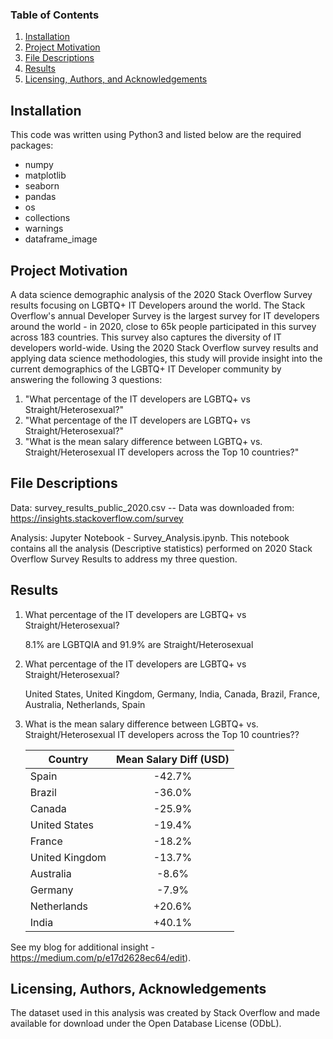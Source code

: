 ### Table of Contents

1. [Installation](#installation)
2. [Project Motivation](#motivation)
3. [File Descriptions](#files)
4. [Results](#results)
5. [Licensing, Authors, and Acknowledgements](#licensing)


## Installation <a name="installation"></a>
This code was written using Python3 and listed below are the required packages:

- numpy
- matplotlib
- seaborn
- pandas
- os
- collections
- warnings
- dataframe_image


## Project Motivation<a name="motivation"></a>


A data science demographic analysis of the 2020 Stack Overflow Survey results focusing on LGBTQ+ IT Developers around the world. The Stack Overflow's annual Developer Survey is the largest survey for IT developers around the world - in 2020, close to 65k people participated in this survey across 183 countries. This survey also captures the diversity of IT developers world-wide. Using the 2020 Stack Overflow survey results and applying data science methodologies, this study will provide insight into the current demographics of the LGBTQ+ IT Developer community by answering the following 3 questions:

1) "What percentage of the IT developers are LGBTQ+ vs Straight/Heterosexual?"
2) "What percentage of the IT developers are LGBTQ+ vs Straight/Heterosexual?"
3) "What is the mean salary difference between LGBTQ+ vs. Straight/Heterosexual IT developers across the Top 10 countries?"

## File Descriptions <a name="files"></a>

Data: survey_results_public_2020.csv -- Data was downloaded from: https://insights.stackoverflow.com/survey

Analysis:  Jupyter Notebook - Survey_Analysis.ipynb.  This notebook contains all the analysis (Descriptive statistics) performed on 2020 Stack Overflow Survey Results to address my three question.  

## Results<a name="results"></a>
1) What percentage of the IT developers are LGBTQ+ vs Straight/Heterosexual? 

   8.1% are LGBTQIA and 91.9% are Straight/Heterosexual

2) What percentage of the IT developers are LGBTQ+ vs Straight/Heterosexual? 

   United States, United Kingdom, Germany, India, Canada, Brazil, France, Australia, Netherlands, Spain

3) What is the mean salary difference between LGBTQ+ vs. Straight/Heterosexual IT developers across the Top 10 countries??


   |Country       	| Mean Salary Diff (USD)|	 
   |--------------------|:---------------------:|
   |Spain	      	| -42.7%	        |
   |Brazil        	| -36.0%	        |
   |Canada        	| -25.9%	        |
   |United States 	| -19.4%		|
   |France        	| -18.2%	        |
   |United Kingdom      | -13.7%	        |
   |Australia           | -8.6%	    	        |
   |Germany 	        | -7.9%	                |
   |Netherlands         | +20.6%	        |
   |India        	| +40.1%	        |



See my blog for additional insight -  https://medium.com/p/e17d2628ec64/edit).

## Licensing, Authors, Acknowledgements<a name="licensing"></a>

The dataset used in this analysis was created by Stack Overflow and made available for download under the Open Database License (ODbL).


